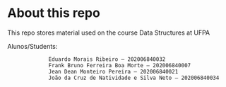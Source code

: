 # About this repo

This repo stores material used on the course Data Structures at UFPA

Alunos/Students: 

                 Eduardo Morais Ribeiro – 202006840032 
                 Frank Bruno Ferreira Boa Morte – 202006840007
                 Jean Dean Monteiro Pereira – 202006840021
                 João da Cruz de Natividade e Silva Neto – 202006840034
